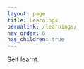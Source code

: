 ```yaml
---
layout: page
title: Learnings
permalink: /learnings/
nav_order: 6
has_children: true
---
```


Self learnt.
